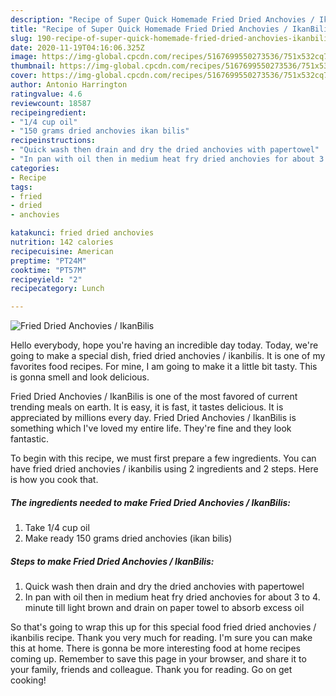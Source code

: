 ```yaml
---
description: "Recipe of Super Quick Homemade Fried Dried Anchovies / IkanBilis"
title: "Recipe of Super Quick Homemade Fried Dried Anchovies / IkanBilis"
slug: 190-recipe-of-super-quick-homemade-fried-dried-anchovies-ikanbilis
date: 2020-11-19T04:16:06.325Z
image: https://img-global.cpcdn.com/recipes/5167699550273536/751x532cq70/fried-dried-anchovies-ikanbilis-recipe-main-photo.jpg
thumbnail: https://img-global.cpcdn.com/recipes/5167699550273536/751x532cq70/fried-dried-anchovies-ikanbilis-recipe-main-photo.jpg
cover: https://img-global.cpcdn.com/recipes/5167699550273536/751x532cq70/fried-dried-anchovies-ikanbilis-recipe-main-photo.jpg
author: Antonio Harrington
ratingvalue: 4.6
reviewcount: 18587
recipeingredient:
- "1/4 cup oil"
- "150 grams dried anchovies ikan bilis"
recipeinstructions:
- "Quick wash then drain and dry the dried anchovies with papertowel"
- "In pan with oil then in medium heat fry dried anchovies for about 3 to 4. minute till light brown and drain on paper towel to absorb excess oil"
categories:
- Recipe
tags:
- fried
- dried
- anchovies

katakunci: fried dried anchovies 
nutrition: 142 calories
recipecuisine: American
preptime: "PT24M"
cooktime: "PT57M"
recipeyield: "2"
recipecategory: Lunch

---
```



![Fried Dried Anchovies / IkanBilis](https://img-global.cpcdn.com/recipes/5167699550273536/751x532cq70/fried-dried-anchovies-ikanbilis-recipe-main-photo.jpg)

Hello everybody, hope you're having an incredible day today. Today, we're going to make a special dish, fried dried anchovies / ikanbilis. It is one of my favorites food recipes. For mine, I am going to make it a little bit tasty. This is gonna smell and look delicious.



Fried Dried Anchovies / IkanBilis is one of the most favored of current trending meals on earth. It is easy, it is fast, it tastes delicious. It is appreciated by millions every day. Fried Dried Anchovies / IkanBilis is something which I've loved my entire life. They're fine and they look fantastic.


To begin with this recipe, we must first prepare a few ingredients. You can have fried dried anchovies / ikanbilis using 2 ingredients and 2 steps. Here is how you cook that.

<!--inarticleads1-->

##### The ingredients needed to make Fried Dried Anchovies / IkanBilis:

1. Take 1/4 cup oil
1. Make ready 150 grams dried anchovies (ikan bilis)




<!--inarticleads2-->

##### Steps to make Fried Dried Anchovies / IkanBilis:

1. Quick wash then drain and dry the dried anchovies with papertowel
1. In pan with oil then in medium heat fry dried anchovies for about 3 to 4. minute till light brown and drain on paper towel to absorb excess oil




So that's going to wrap this up for this special food fried dried anchovies / ikanbilis recipe. Thank you very much for reading. I'm sure you can make this at home. There is gonna be more interesting food at home recipes coming up. Remember to save this page in your browser, and share it to your family, friends and colleague. Thank you for reading. Go on get cooking!
